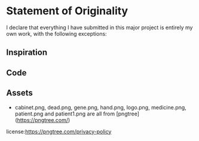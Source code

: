 # Statement of Originality

I <INSERT YOUR NAME HERE> declare that everything I have submitted in this major
project is entirely my own work, with the following exceptions:

## Inspiration

## Code


## Assets
  - cabinet.png, dead.png, gene.png, hand.png, logo.png, medicine.png, patient.png and patient1.png are all from [pngtree] (https://pngtree.com/)

  license:https://pngtree.com/privacy-policy
